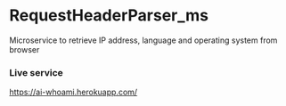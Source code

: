 # RequestHeaderParser_ms
Microservice to retrieve IP address, language and operating system from browser

### Live service 
https://ai-whoami.herokuapp.com/
